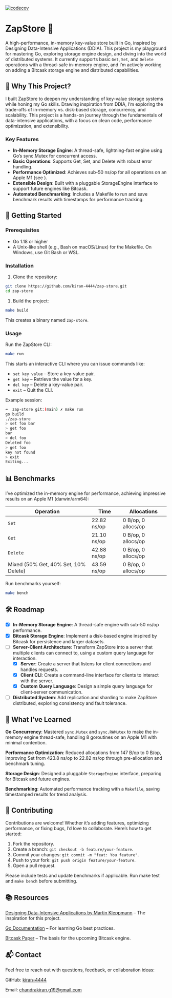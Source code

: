 [![codecov](https://codecov.io/gh/kiran-4444/zap-store/graph/badge.svg?token=YTobWfz3N1)](https://codecov.io/gh/kiran-4444/zap-store)

# **ZapStore 🚀**

A high-performance, in-memory key-value store built in Go, inspired by Designing Data-Intensive Applications (DDIA). This project is my playground for mastering Go, exploring storage engine design, and diving into the world of distributed systems. It currently supports basic `Get`, `Set`, and `Delete` operations with a thread-safe in-memory engine, and I’m actively working on adding a Bitcask storage engine and distributed capabilities.

## **🌟 Why This Project?**

I built ZapStore to deepen my understanding of key-value storage systems while honing my Go skills. Drawing inspiration from DDIA, I’m exploring the trade-offs of in-memory vs. disk-based storage, concurrency, and scalability. This project is a hands-on journey through the fundamentals of data-intensive applications, with a focus on clean code, performance optimization, and extensibility.

### **Key Features**

- **In-Memory Storage Engine**: A thread-safe, lightning-fast engine using Go’s sync.Mutex for concurrent access.
- **Basic Operations**: Supports Get, Set, and Delete with robust error handling.
- **Performance Optimized**: Achieves sub-50 ns/op for all operations on an Apple M1 (see ).
- **Extensible Design**: Built with a pluggable StorageEngine interface to support future engines like Bitcask.
- **Automated Benchmarking**: Includes a Makefile to run and save benchmark results with timestamps for performance tracking.

## **🚀 Getting Started**

### **Prerequisites**

- Go 1.18 or higher
- A Unix-like shell (e.g., Bash on macOS/Linux) for the Makefile. On Windows, use Git Bash or WSL.

### **Installation**

1. Clone the repository:

```bash
git clone https://github.com/kiran-4444/zap-store.git
cd zap-store
```

1. Build the project:

```bash
make build
```

This creates a binary named `zap-store`.

### Usage

Run the ZapStore CLI:

```bash
make run
```

This starts an interactive CLI where you can issue commands like:

- `set key value` – Store a key-value pair.
- `get key` – Retrieve the value for a key.
- `del key` – Delete a key-value pair.
- `exit` – Quit the CLI.

Example session:

```bash
➜  zap-store git:(main) ✗ make run
go build
./zap-store
> set foo bar
> get foo
bar
> del foo
Deleted foo
> get foo
key not found
> exit
Exiting...
```

## 📊 Benchmarks

I’ve optimized the in-memory engine for performance, achieving impressive results on an Apple M1 (darwin/arm64):

| Operation | Time | Allocations |
| --- | --- | --- |
| `Set` | 22.82 ns/op | 0 B/op, 0 allocs/op |
| `Get` | 21.10 ns/op | 0 B/op, 0 allocs/op |
| `Delete` | 42.88 ns/op | 0 B/op, 0 allocs/op |
| Mixed (50% Get, 40% Set, 10% Delete) | 43.59 ns/op | 0 B/op, 0 allocs/op |

Run benchmarks yourself:

```bash
make bench
```

## 🛠️ Roadmap

- [x]  **In-Memory Storage Engine**: A thread-safe engine with sub-50 ns/op performance.
- [x]  **Bitcask Storage Engine**: Implement a disk-based engine inspired by Bitcask for persistence and larger datasets.
- [ ]  **Server-Client Architecture**: Transform ZapStore into a server that multiple clients can connect to, using a custom query language for interaction.
    - [x] **Server**: Create a server that listens for client connections and handles requests.
    - [x] **Client CLI**: Create a command-line interface for clients to interact with the server.
    - [x] **Custom Query Language**: Design a simple query language for client-server communication.
- [ ]  **Distributed System**: Add replication and sharding to make ZapStore distributed, exploring consistency and fault tolerance.

## 🧠 What I’ve Learned

**Go Concurrency**: Mastered `sync.Mutex` and `sync.RWMutex` to make the in-memory engine thread-safe, handling 8 goroutines on an Apple M1 with minimal contention.

**Performance Optimization**: Reduced allocations from 147 B/op to 0 B/op, improving Set from 423.8 ns/op to 22.82 ns/op through pre-allocation and benchmark tuning.

**Storage Design**: Designed a pluggable `StorageEngine` interface, preparing for Bitcask and future engines.

**Benchmarking**: Automated performance tracking with a `Makefile`, saving timestamped results for trend analysis.

## 🤝 Contributing

Contributions are welcome! Whether it’s adding features, optimizing performance, or fixing bugs, I’d love to collaborate. Here’s how to get started:

1. Fork the repository.
2. Create a branch: `git checkout -b feature/your-feature`.
3. Commit your changes: `git commit -m "feat: You feature"`.
4. Push to your fork: `git push origin feature/your-feature`.
5. Open a pull request.

Please include tests and update benchmarks if applicable. Run make test and `make bench` before submitting.

## 📚 Resources

[Designing Data-Intensive Applications by Martin Kleppmann](https://dataintensive.net/) – The inspiration for this project.

[Go Documentation](https://go.dev/doc/) – For learning Go best practices.

[Bitcask Paper](https://riak.com/assets/bitcask-intro.pdf) – The basis for the upcoming Bitcask engine.

## 📬 Contact

Feel free to reach out with questions, feedback, or collaboration ideas:

GitHub: [kiran-4444](https://github.com/kiran-4444)

Email: <chandrakiran.g19@gmail.com>
